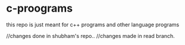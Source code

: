# c-proograms
this repo is just meant for c++ programs and other language programs

//changes done in shubham's repo..
//changes made in read branch.
